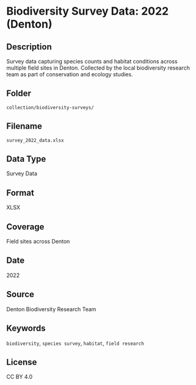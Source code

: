 #  Biodiversity Survey Data: 2022 (Denton)

##  Description
Survey data capturing species counts and habitat conditions across multiple field sites in Denton. Collected by the local biodiversity research team as part of conservation and ecology studies.

##  Folder
`collection/biodiversity-surveys/`

##  Filename
`survey_2022_data.xlsx`

##  Data Type
Survey Data

##  Format
XLSX

##  Coverage
Field sites across Denton

## Date
2022

##  Source
Denton Biodiversity Research Team

##  Keywords
`biodiversity`, `species survey`, `habitat`, `field research`

##  License
CC BY 4.0